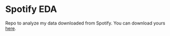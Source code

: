 # Spotify EDA

Repo to analyze my data downloaded from Spotify.  You can download yours [here](https://www.spotify.com/us/account/privacy/).
